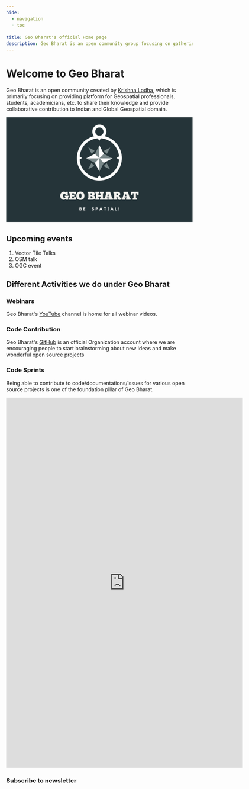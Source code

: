 ```yaml
---
hide:
  - navigation
  - toc

title: Geo Bharat's official Home page
description: Geo Bharat is an open community group focusing on gathering geospatial experts together.
---
```

# Welcome to Geo Bharat

Geo Bharat is an open community created by [Krishna Lodha](https://krishnaglodha.com), which is primarily focusing on providing platform for Geospatial professionals, students, academicians, etc. to share their knowledge and provide collaborative contribution to Indian and Global Geospatial domain.

![banner](/assets/images/Banner.jpg)


## Upcoming events

1. Vector Tile Talks
2. OSM talk
3. OGC event


## Different Activities we do under Geo Bharat

### Webinars

Geo Bharat's [YouTube](https://www.youtube.com/channel/UCyh9f6Y6XF6W4cGWo_W1ENg) channel is home for all webinar videos. 

### Code Contribution

Geo Bharat's [GitHub](https://github.com/geobharat) is an official Organization account where we are encouraging people to start brainstorming about new ideas and make wonderful open source projects

### Code Sprints

Being able to contribute to code/documentations/issues for various open source projects is one of the foundation pillar of Geo Bharat.


<div class="iframe-container">
<iframe src="https://docs.google.com/forms/d/e/1FAIpQLSeyDNqJJ8VyKUlBY6cV8fyMzOBYZIwi9k6fsy_HGwHZIu1QOg/viewform?embedded=true" width="640" height="1000" frameborder="0" marginheight="0" marginwidth="0">Loading…</iframe>
</div>


### Subscribe to newsletter

<div class="iframe-container">
<div style="text-align: center" class="sender-form-field" data-sender-form-id="lr2ymi9fdnqn2bf4xn4"></div>

</div>